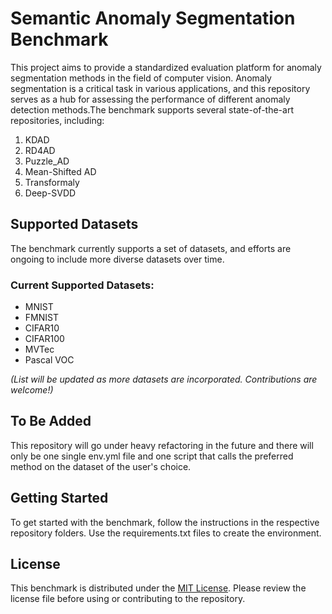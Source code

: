 # Semantic Anomaly Segmentation Benchmark

This project aims to provide a standardized evaluation platform for anomaly segmentation methods in the field of computer vision. Anomaly segmentation is a critical task in various applications, and this repository serves as a hub for assessing the performance of different anomaly detection methods.The benchmark supports several state-of-the-art repositories, including:

1. KDAD 
2. RD4AD
3. Puzzle_AD
4. Mean-Shifted AD
5. Transformaly
6. Deep-SVDD

## Supported Datasets
The benchmark currently supports a set of datasets, and efforts are ongoing to include more diverse datasets over time. 

### Current Supported Datasets:
- MNIST
- FMNIST
- CIFAR10
- CIFAR100
- MVTec
- Pascal VOC

*(List will be updated as more datasets are incorporated. Contributions are welcome!)*

## To Be Added
This repository will go under heavy refactoring in the future and there will only be one single env.yml file and one script that calls the preferred method on the dataset of the user's choice.

## Getting Started
To get started with the benchmark, follow the instructions in the respective repository folders. Use the requirements.txt files to create the environment.

## License
This benchmark is distributed under the [MIT License](LICENSE). Please review the license file before using or contributing to the repository.
